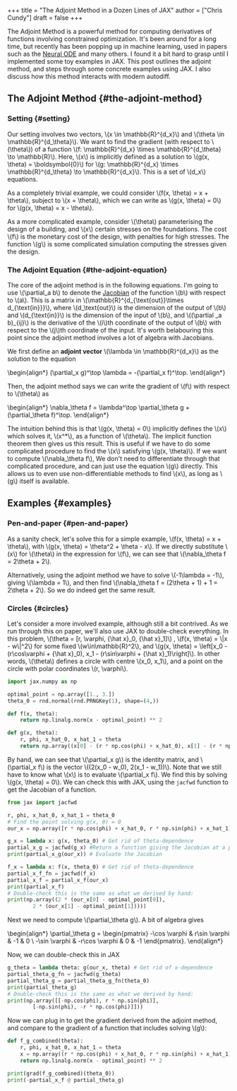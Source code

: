 +++
title = "The Adjoint Method in a Dozen Lines of JAX"
author = ["Chris Cundy"]
draft = false
+++

The Adjoint Method is a powerful method for computing derivatives of functions involving constrained optimization. It's been around for a long time, but recently has been popping up in machine learning, used in papers such as the [Neural ODE](https://arxiv.org/abs/1806.07366) and many others. I found it a bit hard to grasp until I implemented some toy examples in JAX. This post outlines the adjoint method, and steps through some concrete examples using JAX. I also discuss how this method interacts with modern autodiff.


## The Adjoint Method {#the-adjoint-method}


### Setting {#setting}

Our setting involves two vectors, \\(x \in \mathbb{R}^{d\_x}\\) and \\(\theta \in \mathbb{R}^{d\_\theta}\\).
We want to find the gradient (with respect to \\(\theta\\)) of a function
\\(f: \mathbb{R}^{d\_x} \times \mathbb{R}^{d\_\theta} \to \mathbb{R}\\). Here, \\(x\\) is implicitly
defined as a solution to \\(g(x, \theta) = \boldsymbol{0}\\) for
\\(g: \mathbb{R}^{d\_x} \times \mathbb{R}^{d\_\theta} \to \mathbb{R}^{d\_x}\\). This is a set of \\(d\_x\\) equations.

As a completely trivial example, we could consider \\(f(x, \theta) = x + \theta\\), subject to
\\(x = \theta\\), which we can write as \\(g(x, \theta) = 0\\) for \\(g(x, \theta) = x - \theta\\).

As a more complicated example, consider \\(\theta\\) parameterising the design of a building, and \\(x\\) certain stresses on the foundations. The cost \\(f\\) is the monetary cost of the design, with penalties for high stresses. The function \\(g\\) is some complicated simulation computing the stresses given the design.


### The Adjoint Equation {#the-adjoint-equation}

The core of the adjoint method is in the following equations.
I'm going to use \\(\partial\_a b\\) to denote the [Jacobian](https://en.wikipedia.org/wiki/Jacobian%5Fmatrix%5Fand%5Fdeterminant) of the function \\(b\\) with respect to \\(a\\). This is a matrix in \\(\mathbb{R}^{d\_{\text{out}}\times d\_{\text{in}}}\\), where \\(d\_\text{out}\\) is the dimension of the output of \\(b\\) and \\(d\_{\text{in}}\\) is the dimension of the input of \\(b\\), and \\((\partial \_a b)\_{ij}\\) is the derivative of the \\(i\\)th coordinate of the output of \\(b\\) with respect to the \\(j\\)th coordinate of the input.
It's worth belabouring this point since the adjoint method involves a lot of algebra with Jacobians.

We first define an **adjoint vector** \\(\lambda \in \mathbb{R}^{d\_x}\\) as the solution to the equation

\begin{align\*}
(\partial\_x g)^\top \lambda = -(\partial\_x f)^\top.
\end{align\*}

Then, the adjoint method says we can write the gradient of \\(f\\) with respect to \\(\theta\\) as

\begin{align\*}
\nabla\_\theta f = \lambda^\top \partial\_\theta g + (\partial\_\theta f)^\top.
\end{align\*}

The intuition behind this is that \\(g(x, \theta) = 0\\) implicitly defines the \\(x\\) which solves it, \\(x^\*\\), as a function of \\(\theta\\). The implicit function theorem then gives us this result.
This is useful if we have to do some complicated procedure to find the \\(x\\) satisfying \\(g(x, \theta)\\). If we want to compute \\(\nabla\_\theta f\\), We don't need to differentiate through that complicated procedure, and can just use the equation \\(g\\) directly. This allows us to even use non-differentiable methods to find \\(x\\), as long as \\(g\\) itself is available.


## Examples {#examples}


### Pen-and-paper {#pen-and-paper}

As a sanity check, let's solve this for a simple example, \\(f(x, \theta) = x + \theta\\), with \\(g(x, \theta) = \theta^2 + \theta - x\\). If we directly substitute \\(x\\) for \\(\theta\\) in the expression for \\(f\\), we can see that \\(\nabla\_\theta f = 2\theta + 2\\).

Alternatively, using the adjoint method we have to solve \\(-1\lambda = -1\\), giving \\(\lambda = 1\\), and then find \\(\nabla\_\theta f = (2\theta + 1) + 1 = 2\theta + 2\\). So we do indeed get the same result.


### Circles {#circles}

Let's consider a more involved example, although still a bit contrived. As we run through this on paper, we'll also use JAX to double-check everything. In this problem, \\(\theta = [r, \varphi, {\hat x}\_0, {\hat x}\_1]\\) ,
\\(f(x, \theta) = \\|x - w\\|^2\\) for some fixed \\(w\in\mathbb{R}^2\\), and \\(g(x, \theta) = \left[x\_0 - (r\cos\varphi + {\hat x}\_0), x\_1 - (r\sin\varphi + {\hat x}\_1)\right]\\).
In other words, \\(\theta\\) defines a circle with centre \\(x\_0, x\_1\\), and a point on the circle with polar coordinates \\(r, \varphi\\).

```python
import jax.numpy as np

optimal_point = np.array([1., 3.])
theta_0 = rnd.normal(rnd.PRNGKey(1), shape=(4,))

def f(x, theta):
    return np.linalg.norm(x - optimal_point) ** 2

def g(x, theta):
    r, phi, x_hat_0, x_hat_1 = theta
    return np.array((x[0] - (r * np.cos(phi) + x_hat_0), x[1] - (r * np.sin(phi) + x_hat_1)))

```

By hand, we can see that \\(\partial\_x g\\) is the identity matrix, and \\(\partial\_x f\\) is the vector \\((2(x\_0 - w\_0), 2(x\_1 - w\_1))\\).
Note that we still have to know what \\(x\\) is to evaluate \\(\partial\_x f\\). We find this by solving \\(g(x, \theta) = 0\\).
We can check this with JAX, using the `jacfwd` function to get the Jacobian of a function.

```python
from jax import jacfwd

r, phi, x_hat_0, x_hat_1 = theta_0
# Find the point solving g(x, θ) = 0
our_x = np.array([r * np.cos(phi) + x_hat_0, r * np.sin(phi) + x_hat_1])

g_x = lambda x: g(x, theta_0) # Get rid of theta-dependence
partial_x_g = jacfwd(g_x) #Return a function giving the Jacobian at a point
print(partial_x_g(our_x)) # Evaluate the Jacobian

f_x = lambda x: f(x, theta_0) # Get rid of theta-dependence
partial_x_f_fn = jacfwd(f_x)
partial_x_f = partial_x_f(our_x)
print(partial_x_f)
# Double-check this is the same as what we derived by hand:
print(np.array((2 * (our_x[0] - optimal_point[0]),
		2 * (our_x[1] - optimal_point[1]))))
```

Next we need to compute \\(\partial\_\theta g\\). A bit of algebra gives

\begin{align\*}
\partial\_\theta g = \begin{pmatrix} -\cos \varphi & r\sin \varphi & -1 & 0 \\ -\sin \varphi & -r\cos \varphi & 0 & -1 \end{pmatrix}.
\end{align\*}

Now, we can double-check this in JAX

```python
g_theta = lambda theta: g(our_x, theta) # Get rid of x-dependence
partial_theta_g_fn = jacfwd(g_theta)
partial_theta_g = partial_theta_g_fn(theta_0)
print(partial_theta_g)
# Double-check this is the same as what we derived by hand:
print(np.array([[-np.cos(phi), r * np.sin(phi)],
		[-np.sin(phi), -r * np.cos(phi)]]))

```

Now we can plug in to get the gradient derived from the adjoint method, and compare to the
gradient of a function that includes solving \\(g\\):

```python
def f_g_combined(theta):
    r, phi, x_hat_0, x_hat_1 = theta
    x = np.array((r * np.cos(phi) + x_hat_0, r * np.sin(phi) + x_hat_1))
    return np.linalg.norm(x - optimal_point) ** 2

print(grad(f_g_combined)(theta_0))
print(-partial_x_f @ partial_theta_g)
```
